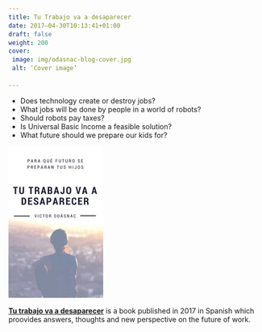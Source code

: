 ```yaml
---
title: Tu Trabajo va a desaparecer
date: 2017–04-30T10:13:41+01:00
draft: false
weight: 200
cover:
 image: img/odasnac-blog-cover.jpg
 alt: ‘Cover image’
 
---
```


- Does technology create or destroy jobs?
- What jobs will be done by people in a world of robots?
- Should robots pay taxes?
- Is Universal Basic Income a feasible solution?
- What future should we prepare our kids for?

![Cover](/img/ttvd-cover-188x300.jpg)

[**Tu trabajo va a desaparecer**](https://www.amazon.es/dp/B072L6FP5H/) is a book published in 2017 in Spanish which proovides answers, thoughts and new perspective on the future of work.

